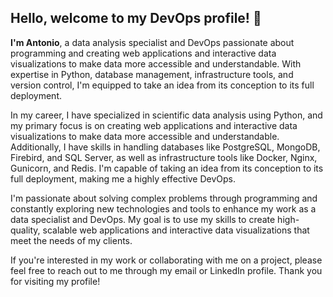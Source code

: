 ## Hello, welcome to my DevOps profile! 👋


**I'm Antonio**, a data analysis specialist and DevOps passionate about programming and creating web applications and interactive data visualizations to make data more accessible and understandable. With expertise in Python, database management, infrastructure tools, and version control, I'm equipped to take an idea from its conception to its full deployment.

In my career, I have specialized in scientific data analysis using Python, and my primary focus is on creating web applications and interactive data visualizations to make data more accessible and understandable. Additionally, I have skills in handling databases like PostgreSQL, MongoDB, Firebird, and SQL Server, as well as infrastructure tools like Docker, Nginx, Gunicorn, and Redis. I'm capable of taking an idea from its conception to its full deployment, making me a highly effective DevOps.

I'm passionate about solving complex problems through programming and constantly exploring new technologies and tools to enhance my work as a data specialist and DevOps. My goal is to use my skills to create high-quality, scalable web applications and interactive data visualizations that meet the needs of my clients.

If you're interested in my work or collaborating with me on a project, please feel free to reach out to me through my email or LinkedIn profile. Thank you for visiting my profile!
